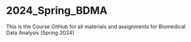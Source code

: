 # 2024_Spring_BDMA
This is the Course GitHub for all materials and assignments for Biomedical Data Analysis (Spring 2024)
